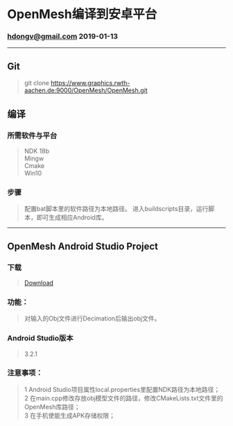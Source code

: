 
# OpenMesh编译到安卓平台
### hdongv@gmail.com 2019-01-13
---

## Git
>git clone https://www.graphics.rwth-aachen.de:9000/OpenMesh/OpenMesh.git
## 编译
### 所需软件与平台
>NDK 18b  
Mingw  
Cmake  
Win10
### 步骤
>配置bat脚本里的软件路径为本地路径。
  进入buildscripts目录，运行脚本，即可生成相应Android库。  
  
---
## OpenMesh Android Studio Project
### 下载  
>[Download](https://cloud.threedscan.org/s/GgB7JTNmdy82oor)
### 功能：  
>对输入的Obj文件进行Decimation后输出obj文件。 
### Android Studio版本
>3.2.1   
### 注意事项：  
>1 Android Studio项目属性local.properties里配置NDK路径为本地路径；   
2 在main.cpp修改存放obj模型文件的路径，修改CMakeLists.txt文件里的OpenMesh库路径；   
3 在手机使能生成APK存储权限；  
